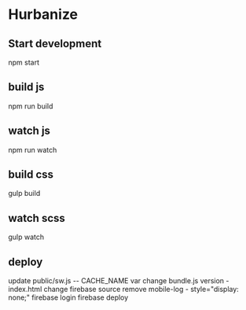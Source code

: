 # Hurbanize

## Start development
npm start


## build js
npm run build

## watch js
npm run watch

## build css
gulp build

## watch scss
gulp watch


## deploy
update public/sw.js -- CACHE_NAME var
change bundle.js version - index.html
change firebase source
remove mobile-log - style="display: none;"
firebase login
firebase deploy
